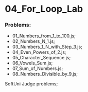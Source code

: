 # 04_For_Loop_Lab

### Problems:
- 01_Numbers_from_1_to_100.js;
- 02_Numbers_N_1.js;
- 03_Numbers_1_N_with_Step_3.js;
- 04_Even_Powers_of_2.js;
- 05_Character_Sequence.js;
- 06_Vowels_Sum.js;
- 07_Sum_of_Numbers.js;
- 08_Numbers_Divisible_by_9.js;


SoftUni Judge problems;
